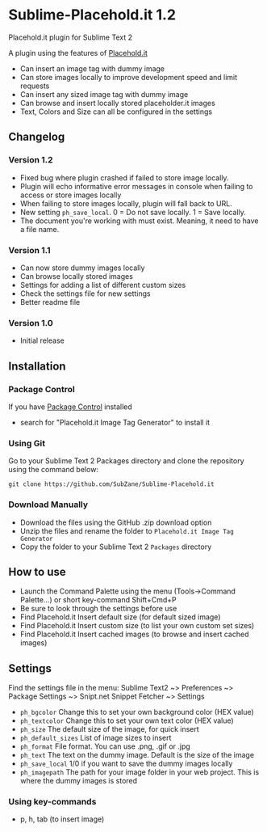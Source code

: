 Sublime-Placehold.it 1.2
=============================

Placehold.it plugin for Sublime Text 2

A plugin using the features of [Placehold.it](http://placehold.it)
* Can insert an image tag with dummy image
* Can store images locally to improve development speed and limit requests
* Can insert any sized image tag with dummy image
* Can browse and insert locally stored placeholder.it images
* Text, Colors and Size can all be configured in the settings

## Changelog
### Version 1.2
* Fixed bug where plugin crashed if failed to store image locally.
* Plugin will echo informative error messages in console when failing to access or store images locally
* When failing to store images locally, plugin will fall back to URL.
* New setting `ph_save_local`. 0 = Do not save locally. 1 = Save locally.
* The document you're working with must exist. Meaning, it need to have a file name.

### Version 1.1
* Can now store dummy images locally
* Can browse locally stored images
* Settings for adding a list of different custom sizes
* Check the settings file for new settings
* Better readme file

### Version 1.0
* Initial release

## Installation
### Package Control
If you have [Package Control](http://wbond.net/sublime_packages/package_control) installed

* search for "Placehold.it Image Tag Generator" to install it

### Using Git
Go to your Sublime Text 2 Packages directory and clone the repository using the command below:

    git clone https://github.com/SubZane/Sublime-Placehold.it

### Download Manually

* Download the files using the GitHub .zip download option
* Unzip the files and rename the folder to `Placehold.it Image Tag Generator`
* Copy the folder to your Sublime Text 2 `Packages` directory

## How to use
* Launch the Command Palette using the menu (Tools->Command Palette...) or short key-command Shift+Cmd+P
* Be sure to look through the settings before use
* Find Placehold.it Insert default size (for default sized image)
* Find Placehold.it Insert custom size (to list your own custom set sizes)
* Find Placehold.it Insert cached images (to browse and insert cached images)

## Settings
Find the settings file in the menu: Sublime Text2 ~> Preferences ~> Package Settings ~> Snipt.net Snippet Fetcher ~> Settings
* `ph_bgcolor` Change this to set your own background color (HEX value)
* `ph_textcolor` Change this to set your own text color (HEX value)
* `ph_size` The default size of the image, for quick insert
* `ph_default_sizes` List of image sizes to insert
* `ph_format` File format. You can use .png, .gif or .jpg
* `ph_text` The text on the dummy image. Default is the size of the image
* `ph_save_local` 1/0 if you want to save the dummy images locally
* `ph_imagepath` The path for your image folder in your web project. This is where the dummy images is stored

### Using key-commands
* p, h, tab (to insert image)
